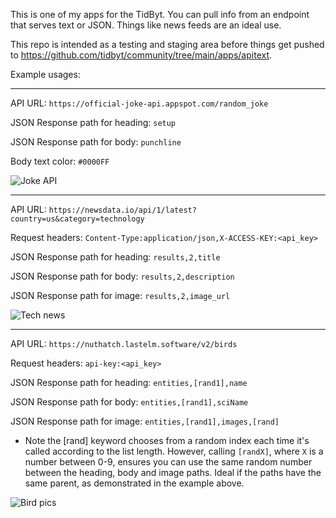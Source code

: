 This is one of my apps for the TidByt. You can pull info from an endpoint that serves text or JSON. Things like news feeds are an ideal use.

This repo is intended as a testing and staging area before things get pushed to https://github.com/tidbyt/community/tree/main/apps/apitext.

Example usages:

-----

API URL: ```https://official-joke-api.appspot.com/random_joke```

JSON Response path for heading: ```setup```

JSON Response path for body: ```punchline```

Body text color: ```#0000FF```

![Joke API](https://michaelyagi.github.io/images/api_text_1.gif)

-----

API URL: ```https://newsdata.io/api/1/latest?country=us&category=technology```

Request headers: ```Content-Type:application/json,X-ACCESS-KEY:<api_key>```

JSON Response path for heading: ```results,2,title```

JSON Response path for body: ```results,2,description```

JSON Response path for image: ```results,2,image_url```

![Tech news](https://michaelyagi.github.io/images/api_text_2.gif)

-----

API URL: ```https://nuthatch.lastelm.software/v2/birds``` 

Request headers: ```api-key:<api_key>```

JSON Response path for heading: ```entities,[rand1],name```

JSON Response path for body: ```entities,[rand1],sciName```

JSON Response path for image: ```entities,[rand1],images,[rand]```

* Note the [rand] keyword chooses from a random index each time it's called according to the list length. However, calling ```[randX]```, where ```X``` is a number between 0-9, ensures you can use the same random number between the heading, body and image paths. Ideal if the paths have the same parent, as demonstrated in the example above.

![Bird pics](https://michaelyagi.github.io/images/api_text_3.gif)
